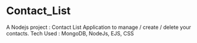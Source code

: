 # Contact_List
A Nodejs project : Contact List Application to manage / create / delete your contacts.
Tech Used : MongoDB, NodeJs, EJS, CSS

